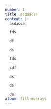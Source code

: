 ```yaml
---
number: 1
title: asdsadsa
content: |-
  asdassa

  fds

  df

  ds

  fds

  sdf

  dsf

  ds

  ds
album: fill-murrays
---
```

